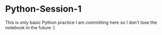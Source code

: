 # Python-Session-1

This is only basic Python practice I am committing here so I don't lose the notebook in the future :)
